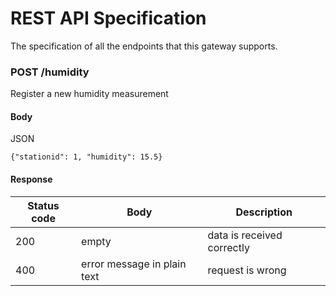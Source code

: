 # REST API Specification
The specification of all the endpoints that this gateway supports.

### POST /humidity
Register a new humidity measurement
#### Body
JSON

``{"stationid": 1, "humidity": 15.5}``

#### Response
| Status code | Body | Description | 
| --- | --- | --- |
| 200 | empty | data is received correctly | 
| 400 | error message in plain text | request is wrong | 

